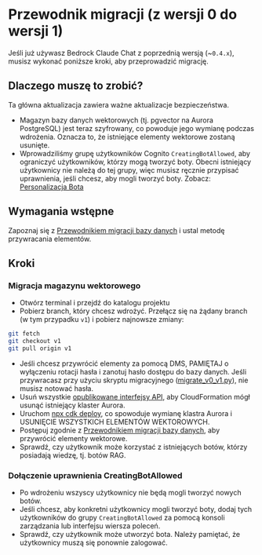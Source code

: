 # Przewodnik migracji (z wersji 0 do wersji 1)

Jeśli już używasz Bedrock Claude Chat z poprzednią wersją (~`0.4.x`), musisz wykonać poniższe kroki, aby przeprowadzić migrację.

## Dlaczego muszę to zrobić?

Ta główna aktualizacja zawiera ważne aktualizacje bezpieczeństwa.

- Magazyn bazy danych wektorowych (tj. pgvector na Aurora PostgreSQL) jest teraz szyfrowany, co powoduje jego wymianę podczas wdrożenia. Oznacza to, że istniejące elementy wektorowe zostaną usunięte.
- Wprowadziliśmy grupę użytkowników Cognito `CreatingBotAllowed`, aby ograniczyć użytkowników, którzy mogą tworzyć boty. Obecni istniejący użytkownicy nie należą do tej grupy, więc musisz ręcznie przypisać uprawnienia, jeśli chcesz, aby mogli tworzyć boty. Zobacz: [Personalizacja Bota](../../README.md#bot-personalization)

## Wymagania wstępne

Zapoznaj się z [Przewodnikiem migracji bazy danych](./DATABASE_MIGRATION_pl-PL.md) i ustal metodę przywracania elementów.

## Kroki

### Migracja magazynu wektorowego

- Otwórz terminal i przejdź do katalogu projektu
- Pobierz branch, który chcesz wdrożyć. Przełącz się na żądany branch (w tym przypadku `v1`) i pobierz najnowsze zmiany:

```sh
git fetch
git checkout v1
git pull origin v1
```

- Jeśli chcesz przywrócić elementy za pomocą DMS, PAMIĘTAJ o wyłączeniu rotacji hasła i zanotuj hasło dostępu do bazy danych. Jeśli przywracasz przy użyciu skryptu migracyjnego ([migrate_v0_v1.py](./migrate_v0_v1.py)), nie musisz notować hasła.
- Usuń wszystkie [opublikowane interfejsy API](../PUBLISH_API_pl-PL.md), aby CloudFormation mógł usunąć istniejący klaster Aurora.
- Uruchom [npx cdk deploy](../README.md#deploy-using-cdk), co spowoduje wymianę klastra Aurora i USUNIĘCIE WSZYSTKICH ELEMENTÓW WEKTOROWYCH.
- Postępuj zgodnie z [Przewodnikiem migracji bazy danych](./DATABASE_MIGRATION_pl-PL.md), aby przywrócić elementy wektorowe.
- Sprawdź, czy użytkownik może korzystać z istniejących botów, którzy posiadają wiedzę, tj. botów RAG.

### Dołączenie uprawnienia CreatingBotAllowed

- Po wdrożeniu wszyscy użytkownicy nie będą mogli tworzyć nowych botów.
- Jeśli chcesz, aby konkretni użytkownicy mogli tworzyć boty, dodaj tych użytkowników do grupy `CreatingBotAllowed` za pomocą konsoli zarządzania lub interfejsu wiersza poleceń.
- Sprawdź, czy użytkownik może utworzyć bota. Należy pamiętać, że użytkownicy muszą się ponownie zalogować.
